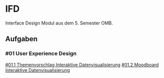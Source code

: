 # IFD
Interface Design Modul aus dem 5. Semester OMB.

## Aufgaben

### #01 User Experience Design

[#01.1 Themenvorschlag Interaktive Datenvisualisierung](./Aufgaben/#01/Themenvorschlag.pdf)
[#01.2 Moodboard Interaktive Datenvisualisierung](./Aufgaben/#01/Moodboard.pdf)